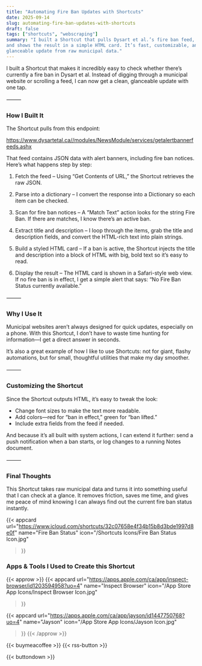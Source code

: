 ```yaml
---
title: "Automating Fire Ban Updates with Shortcuts"
date: 2025-09-14
slug: automating-fire-ban-updates-with-shortcuts
draft: false
tags: ["shortcuts", "webscraping"]
summary: "I built a Shortcut that pulls Dysart et al.’s fire ban feed, checks for “Fire Ban,” 
and shows the result in a simple HTML card. It’s fast, customizable, and gives me an instant, 
glanceable update from raw municipal data."
---
```


I built a Shortcut that makes it incredibly easy to check whether there’s currently a fire 
ban in Dysart et al. Instead of digging through a municipal website or scrolling a feed, I 
can now get a clean, glanceable update with one tap.

⸻

### How I Built It

The Shortcut pulls from this endpoint:

https://www.dysartetal.ca//modules/NewsModule/services/getalertbannerfeeds.ashx

That feed contains JSON data with alert banners, including fire ban notices. Here’s what 
happens step by step:
	
1.	Fetch the feed – Using “Get Contents of URL,” the Shortcut retrieves the raw JSON.
	
2.	Parse into a dictionary – I convert the response into a Dictionary so each item can be checked.
	
3.	Scan for fire ban notices – A “Match Text” action looks for the string Fire Ban. If 
there are matches, I know there’s an active ban.
	
4.	Extract title and description – I loop through the items, grab the title and 
description fields, and convert the HTML-rich text into plain strings.
	
5.	Build a styled HTML card – If a ban is active, the Shortcut injects the title and 
description into a block of HTML with big, bold text so it’s easy to read.
	
6.	Display the result – The HTML card is shown in a Safari-style web view. If no fire 
ban is in effect, I get a simple alert that says: “No Fire Ban Status currently available.”

⸻

### Why I Use It

Municipal websites aren’t always designed for quick updates, especially on a phone. With 
this Shortcut, I don’t have to waste time hunting for information—I get a direct answer in seconds.

It’s also a great example of how I like to use Shortcuts: not for giant, flashy automations, 
but for small, thoughtful utilities that make my day smoother.

⸻

### Customizing the Shortcut

Since the Shortcut outputs HTML, it’s easy to tweak the look:

- Change font sizes to make the text more readable.
- Add colors—red for “ban in effect,” green for “ban lifted.”
- Include extra fields from the feed if needed.

And because it’s all built with system actions, I can extend it further: send a push notification 
when a ban starts, or log changes to a running Notes document.

⸻

### Final Thoughts

This Shortcut takes raw municipal data and turns it into something useful that I can check 
at a glance. It removes friction, saves me time, and gives me peace of mind knowing I can 
always find out the current fire ban status instantly.

{{< appcard 
    url="https://www.icloud.com/shortcuts/32c07658e4f34b15b8d3bde1997d8e0f" 
    name="Fire Ban Status" 
    icon="/Shortcuts Icons/Fire Ban Status Icon.jpg" 
>}}


### Apps & Tools I Used to Create this Shortcut

{{< approw >}}
  {{< appcard 
    url="https://apps.apple.com/ca/app/inspect-browser/id1203594958?uo=4" 
    name="Inspect Browser" 
    icon="/App Store App Icons/Inspect Browser Icon.jpg" 
>}}

  {{< appcard 
    url="https://apps.apple.com/ca/app/jayson/id1447750768?uo=4" 
    name="Jayson" 
    icon="/App Store App Icons/Jayson Icon.jpg" 
>}}
{{< /approw >}}




{{< buymeacoffee >}}
{{< rss-button >}}

{{< buttondown >}}